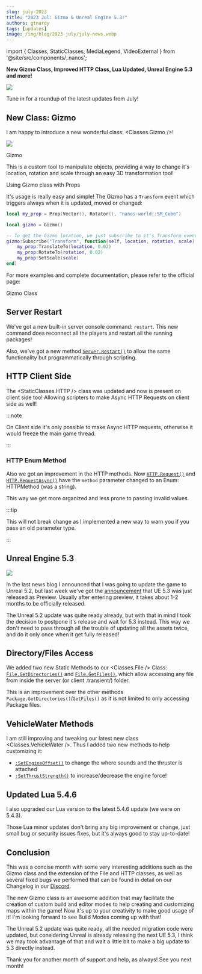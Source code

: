 ```yaml
---
slug: july-2023
title: "2023 Jul: Gizmo & Unreal Engine 5.3!"
authors: gtnardy
tags: [updates]
image: /img/blog/2023-july/july-news.webp
---
```


import { Classes, StaticClasses, MediaLegend, VideoExternal } from '@site/src/components/_nanos';


**New Gizmo Class, Improved HTTP Class, Lua Updated, Unreal Engine 5.3 and more!**

![](/img/blog/2023-july/july-news.webp)

Tune in for a roundup of the latest updates from July!

<!--truncate-->


## New Class: Gizmo

I am happy to introduce a new wonderful class: <Classes.Gizmo />!

![](/img/docs/gizmo.webp)

<MediaLegend>Gizmo</MediaLegend>

This is a custom tool to manipulate objects, providing a way to change it's location, rotation and scale through an easy 3D transformation tool!

<VideoExternal path="/blog/2023-july/gizmo.webm" />

<MediaLegend>Using Gizmo class with Props</MediaLegend>

It's usage is really easy and simple! The Gizmo has a `Transform` event which triggers always when it is updated, moved or changed:

```lua title="Client/Index.lua"
local my_prop = Prop(Vector(), Rotator(), "nanos-world::SM_Cube")

local gizmo = Gizmo()

-- To get the Gizmo location, we just subscribe to it's Transform event
gizmo:Subscribe("Transform", function(self, location, rotation, scale)
	my_prop:TranslateTo(location, 0.02)
	my_prop:RotateTo(rotation, 0.02)
	my_prop:SetScale(scale)
end)
```

For more examples and complete documentation, please refer to the official page:

<ReferenceLink href="next/scripting-reference/classes/gizmo">Gizmo Class</ReferenceLink>


## Server Restart

We've got a new built-in server console command: `restart`. This new command does reconnect all the players and restart all the running packages!

Also, we've got a new method [`Server.Restart()`](/docs/next/scripting-reference/static-classes/server#static-function-restart) to allow the same functionality but programmatically through scripting.


## HTTP Client Side

The <StaticClasses.HTTP /> class was updated and now is present on client side too! Allowing scripters to make Async HTTP Requests on client side as well!

:::note

On Client side it's only possible to make Async HTTP requests, otherwise it would freeze the main game thread.

:::


### HTTP Enum Method

Also we got an improvement in the HTTP methods. Now [`HTTP.Request()`](/docs/next/scripting-reference/static-classes/http#static-function-request) and [`HTTP.RequestAsync()`](/docs/next/scripting-reference/static-classes/http#static-function-requestasync) have the `method` parameter changed to an Enum: <Enums>HTTPMethod</Enums> (was a string).

This way we get more organized and less prone to passing invalid values.

:::tip

This will not break change as I implemented a new way to warn you if you pass an old parameter type.

:::


## Unreal Engine 5.3

![](/img/blog/2023-july/ue53.webp)

In the last news blog I announced that I was going to update the game to Unreal 5.2, but last week we've got the [announcement](https://forums.unrealengine.com/t/unreal-engine-5-3-preview/1240016) that UE 5.3 was just released as Preview. Usually after entering preview, it takes about 1-2 months to be officially released.

The Unreal 5.2 update was quite ready already, but with that in mind I took the decision to postpone it's release and wait for 5.3 instead. This way we don't need to pass through all the trouble of updating all the assets twice, and do it only once when it get fully released!


## Directory/Files Access

We added two new Static Methods to our <Classes.File /> Class: [`File.GetDirectories()`](/docs/next/scripting-reference/classes/file#static-function-getdirectories) and [`File.GetFiles()`](/docs/next/scripting-reference/classes/file#static-function-getfiles), which allow accessing any file from inside the server (or client .transient/) folder.

This is an improvement over the other methods `Package.GetDirectories()`/`GetFiles()` as it is not limited to only accessing Package files.


## VehicleWater Methods

I am still improving and tweaking our latest new class <Classes.VehicleWater />. Thus I added two new methods to help customizing it:

- [`:SetEngineOffset()`](/docs/next/scripting-reference/classes/vehicle-water#function-setengineoffset) to change the where sounds and the thruster is attached
- [`:SetThrustStrength()`](/docs/next/scripting-reference/classes/vehicle-water#function-setthruststrength) to increase/decrease the engine force!


## Updated Lua 5.4.6

I also upgraded our Lua version to the latest 5.4.6 update (we were on 5.4.3).

Those Lua minor updates don't bring any big improvement or change, just small bug or security issues fixes, but it's always good to stay up-to-date!


## Conclusion

This was a concise month with some very interesting additions such as the Gizmo class and the extension of the File and HTTP classes, as well as several fixed bugs we performed that can be found in detail on our Changelog in our [Discord](https://discord.nanos.world).

The new Gizmo class is an awesome addition that may facilitate the creation of custom build and editor modes to help creating and customizing maps within the game! Now it's up to your creativity to make good usage of it! I'm looking forward to see Build Modes coming up with that!

The Unreal 5.2 update was quite ready, all the needed migration code were updated, but considering Unreal is already releasing the next UE 5.3, I think we may took advantage of that and wait a little bit to make a big update to 5.3 directly instead.

Thank you for another month of support and help, as always! See you next month!